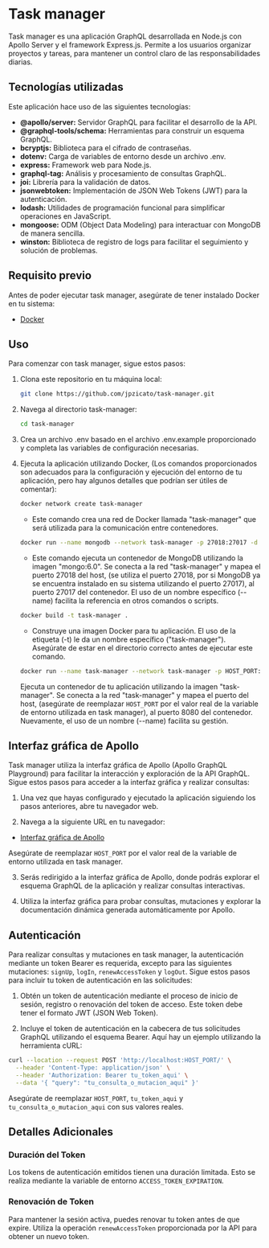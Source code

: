 # Task manager

Task manager es una aplicación GraphQL desarrollada en Node.js con Apollo Server y el framework Express.js. Permite a los usuarios organizar proyectos y tareas, para mantener un control claro de las responsabilidades diarias.

## Tecnologías utilizadas

Este aplicación hace uso de las siguientes tecnologías:

- **@apollo/server:** Servidor GraphQL para facilitar el desarrollo de la API.
- **@graphql-tools/schema:** Herramientas para construir un esquema GraphQL.
- **bcryptjs:** Biblioteca para el cifrado de contraseñas.
- **dotenv:** Carga de variables de entorno desde un archivo .env.
- **express:** Framework web para Node.js.
- **graphql-tag:** Análisis y procesamiento de consultas GraphQL.
- **joi:** Librería para la validación de datos.
- **jsonwebtoken:** Implementación de JSON Web Tokens (JWT) para la autenticación.
- **lodash:** Utilidades de programación funcional para simplificar operaciones en JavaScript.
- **mongoose:** ODM (Object Data Modeling) para interactuar con MongoDB de manera sencilla.
- **winston:** Biblioteca de registro de logs para facilitar el seguimiento y solución de problemas.

## Requisito previo

Antes de poder ejecutar task manager, asegúrate de tener instalado Docker en tu sistema:

- [Docker](https://www.docker.com/get-started)

## Uso

Para comenzar con task manager, sigue estos pasos:

1. Clona este repositorio en tu máquina local:

   ```bash
   git clone https://github.com/jpzicato/task-manager.git
   ```

2. Navega al directorio task-manager:

   ```bash
   cd task-manager
   ```

3. Crea un archivo .env basado en el archivo .env.example proporcionado y completa las variables de configuración necesarias.

4. Ejecuta la aplicación utilizando Docker, (Los comandos proporcionados son adecuados para la configuración y ejecución del entorno de tu aplicación, pero hay algunos detalles que podrían ser útiles de comentar):

   ```bash
   docker network create task-manager
   ```

   - Este comando crea una red de Docker llamada "task-manager" que será utilizada para la comunicación entre contenedores.

   ```bash
   docker run --name mongodb --network task-manager -p 27018:27017 -d mongo:6.0
   ```

   - Este comando ejecuta un contenedor de MongoDB utilizando la imagen "mongo:6.0". Se conecta a la red "task-manager" y mapea el puerto 27018 del host, (se utiliza el puerto 27018, por si MongoDB ya se encuentra instalado en su sistema utilizando el puerto 27017), al puerto 27017 del contenedor. El uso de un nombre específico (--name) facilita la referencia en otros comandos o scripts.

   ```bash
   docker build -t task-manager .
   ```

   - Construye una imagen Docker para tu aplicación. El uso de la etiqueta (-t) le da un nombre específico ("task-manager"). Asegúrate de estar en el directorio correcto antes de ejecutar este comando.

   ```bash
   docker run --name task-manager --network task-manager -p HOST_PORT:8080 task-manager
   ```

   Ejecuta un contenedor de tu aplicación utilizando la imagen "task-manager". Se conecta a la red "task-manager" y mapea el puerto del host, (asegúrate de reemplazar `HOST_PORT` por el valor real de la variable de entorno utilizada en task manager), al puerto 8080 del contenedor. Nuevamente, el uso de un nombre (--name) facilita su gestión.

## Interfaz gráfica de Apollo

Task manager utiliza la interfaz gráfica de Apollo (Apollo GraphQL Playground) para facilitar la interacción y exploración de la API GraphQL. Sigue estos pasos para acceder a la interfaz gráfica y realizar consultas:

1. Una vez que hayas configurado y ejecutado la aplicación siguiendo los pasos anteriores, abre tu navegador web.

2. Navega a la siguiente URL en tu navegador:

- [Interfaz gráfica de Apollo](http://localhost:HOST_PORT/)

Asegúrate de reemplazar `HOST_PORT` por el valor real de la variable de entorno utilizada en task manager.

3. Serás redirigido a la interfaz gráfica de Apollo, donde podrás explorar el esquema GraphQL de la aplicación y realizar consultas interactivas.

4. Utiliza la interfaz gráfica para probar consultas, mutaciones y explorar la documentación dinámica generada automáticamente por Apollo.

## Autenticación

Para realizar consultas y mutaciones en task manager, la autenticación mediante un token Bearer es requerida, excepto para las siguientes mutaciones: `signUp`, `logIn`, `renewAccessToken` y `logOut`. Sigue estos pasos para incluir tu token de autenticación en las solicitudes:

1. Obtén un token de autenticación mediante el proceso de inicio de sesión, registro o renovación del token de acceso. Este token debe tener el formato JWT (JSON Web Token).

2. Incluye el token de autenticación en la cabecera de tus solicitudes GraphQL utilizando el esquema Bearer. Aquí hay un ejemplo utilizando la herramienta cURL:

```bash
curl --location --request POST 'http://localhost:HOST_PORT/' \
  --header 'Content-Type: application/json' \
  --header 'Authorization: Bearer tu_token_aqui' \
  --data '{ "query": "tu_consulta_o_mutacion_aqui" }'
```

Asegúrate de reemplazar `HOST_PORT`, `tu_token_aqui` y `tu_consulta_o_mutacion_aqui` con sus valores reales.

## Detalles Adicionales

### Duración del Token

Los tokens de autenticación emitidos tienen una duración limitada. Esto se realiza mediante la variable de entorno `ACCESS_TOKEN_EXPIRATION`.

### Renovación de Token

Para mantener la sesión activa, puedes renovar tu token antes de que expire. Utiliza la operación `renewAccessToken` proporcionada por la API para obtener un nuevo token.
